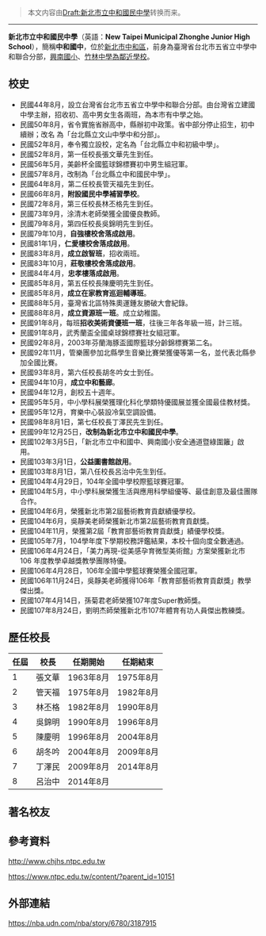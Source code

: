 > 本文内容由[Draft:新北市立中和國民中學](https://zh.wikipedia.org/wiki/Draft:新北市立中和國民中學)转换而来。


-----

**新北市立中和國民中學**（英語：**New Taipei Municipal Zhonghe Junior High School**），簡稱**中和國中**，位於[新北市中和區](../Page/中和區.md "wikilink")，前身為臺灣省台北巿五省立中學中和聯合分部，[興南國小](https://zh.wikipedia.org/wiki/興南國小 "wikilink")、[竹林中學為鄰近學校](https://zh.wikipedia.org/wiki/竹林中學 "wikilink")。

## 校史

  - 民國44年8月，設立台灣省台北市五省立中學中和聯合分部。由台灣省立建國中學主辦，招收初、高中男女生各兩班，為本市有中學之始。
  - 民國50年8月，省令實施省辦高中，縣辦初中政策。省中部分停止招生，初中續辦；改名 為「台北縣立文山中學中和分部」。
  - 民國52年8月，奉令獨立設校，定名為「台北縣立中和初級中學」。
  - 民國52年8月，第一任校長張文華先生到任。
  - 民國56年5月，美齡杯全國籃球錦標賽初中男生組冠軍。
  - 民國57年8月，改制為「台北縣立中和國民中學」。
  - 民國64年8月，第二任校長管天福先生到任。
  - 民國66年8月，**附設國民中學補習學校**。
  - 民國72年8月，第三任校長林丕格先生到任。
  - 民國73年9月，涂清木老師榮獲全國優良教師。
  - 民國79年8月，第四任校長吳錦明先生到任。
  - 民國79年10月，**自強樓校舍落成啟用**。
  - 民國81年1月，**仁愛樓校舍落成啟用**。
  - 民國83年8月，**成立啟智班**，招收兩班。
  - 民國83年10月，**莊敬樓校舍落成啟用**。
  - 民國84年4月，**忠孝樓落成啟用**。
  - 民國85年8月，第五任校長陳慶明先生到任。
  - 民國85年8月，**成立在家教育巡迴輔導班**。
  - 民國88年5月，臺灣省北區特殊奧運鍾友勝破大會紀錄。
  - 民國88年8月，**成立資源班一班**。成立幼稚園。
  - 民國91年8月，每班**招收美術資優班一班**，往後三年各年級一班，計三班。
  - 民國91年8月，武秀蘭盃全國桌球錦標賽社女組冠軍。
  - 民國92年8月，2003年芬蘭海豚盃國際籃球分齡錦標賽第二名。
  - 民國92年11月，管樂團參加北縣學生音樂比賽榮獲優等第一名，並代表北縣參加全國比賽。
  - 民國93年8月，第六任校長胡冬吟女士到任。
  - 民國94年10月，**成立中和藝廊**。
  - 民國94年12月，創校五十週年。
  - 民國95年5月，中小學科展榮獲理化科化學類特優國展並獲全國最佳教材獎。
  - 民國95年12月，育樂中心裝設冷氣空調設備。
  - 民國98年8月1日，第七任校長丁澤民先生到任。
  - 民國99年12月25日，**改制為新北市立中和國民中學**。
  - 民國102年3月5日，「新北市立中和國中、興南國小安全通道暨綠圍籬」啟用。
  - 民國103年3月1日，**公益圖書館啟用**。
  - 民國103年8月1日，第八任校長呂治中先生到任。
  - 民國104年4月29日，104年全國中學校際籃球賽冠軍。
  - 民國104年5月，中小學科展榮獲生活與應用科學組優等、最佳創意及最佳團隊合作。
  - 民國104年6月，榮獲新北市第2屆藝術教育貢獻績優學校。
  - 民國104年6月，吳靜美老師榮獲新北市第2屆藝術教育貢獻獎。
  - 民國104年11月，榮獲第2屆「教育部藝術教育貢獻獎」績優學校獎。
  - 民國105年7月，104學年度下學期校務評鑑結果，本校十個向度全數通過。
  - 民國106年4月24日，「美力再現-從美感孕育微型美術館」方案榮獲新北市 106 年度教學卓越獎教學團隊特優。
  - 民國106年4月28日，106年全國中學籃球賽榮獲全國冠軍。
  - 民國106年11月24日，吳靜美老師獲得106年「教育部藝術教育貢獻獎」教學傑出獎。
  - 民國107年4月14日，孫菊君老師榮獲107年度Super教師獎。
  - 民國107年8月24日，劉明杰師榮獲新北市107年體育有功人員傑出教練獎。

## 歷任校長

| 任屆 | 校長  | 任期開始    | 任期結束    |
| -- | --- | ------- | ------- |
| 1  | 張文華 | 1963年8月 | 1975年8月 |
| 2  | 管天福 | 1975年8月 | 1982年8月 |
| 3  | 林丕格 | 1982年8月 | 1990年8月 |
| 4  | 吳錦明 | 1990年8月 | 1996年8月 |
| 5  | 陳慶明 | 1996年8月 | 2004年8月 |
| 6  | 胡冬吟 | 2004年8月 | 2009年8月 |
| 7  | 丁澤民 | 2009年8月 | 2014年8月 |
| 8  | 呂治中 | 2014年8月 |         |

## 著名校友

## 參考資料

http://www.chjhs.ntpc.edu.tw

<https://www.ntpc.edu.tw/content/?parent_id=10151>

## 外部連結

<https://nba.udn.com/nba/story/6780/3187915>